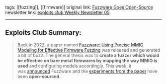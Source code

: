 tags:  [[fuzzing]], [[firmware]]
original link:  [Fuzzware Goes Open-Source](https://github.com/fuzzware-fuzzer/fuzzware?ref=blog.exploits.club)
newsletter link: [exploits.club Weekly Newsletter 05](https://blog.exploits.club/exploits-club-weekly-newsletter-05/)

---
## Exploits Club Summary:
> Back in 2022, a paper named [Fuzzware: Using Precise MMIO Modeling for Effective Firmware Fuzzing](https://www.usenix.org/system/files/sec22summer_scharnowski.pdf?ref=blog.exploits.club) was released and generated a bit of buzz. The general thesis was to **create a fuzzer which would be effective on bare metal firmwares by mapping the way MMIO is used** and configuring models accordingly. This week, it was [announced](https://twitter.com/ScepticCtf/status/1483931331490947073?s=20&ref=blog.exploits.club) Fuzzware and the [experiments from the paper](https://github.com/fuzzware-fuzzer/fuzzware-experiments?ref=blog.exploits.club) have been **open-sourced.** 